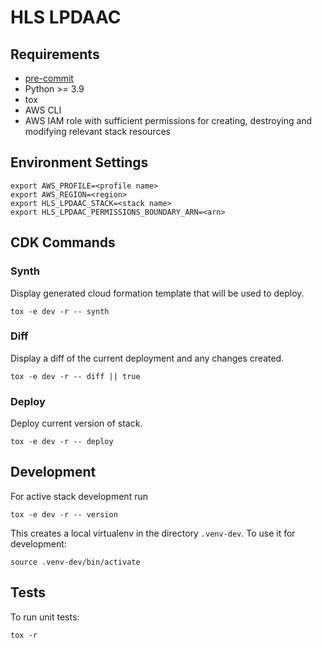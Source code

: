 # HLS LPDAAC

## Requirements

- [pre-commit](https://pre-commit.com/)
- Python >= 3.9
- tox
- AWS CLI
- AWS IAM role with sufficient permissions for creating, destroying and modifying relevant stack resources

## Environment Settings

```plain
export AWS_PROFILE=<profile name>
export AWS_REGION=<region>
export HLS_LPDAAC_STACK=<stack name>
export HLS_LPDAAC_PERMISSIONS_BOUNDARY_ARN=<arn>
```

## CDK Commands

### Synth

Display generated cloud formation template that will be used to deploy.

```plain
tox -e dev -r -- synth
```

### Diff

Display a diff of the current deployment and any changes created.

```plain
tox -e dev -r -- diff || true
```

### Deploy

Deploy current version of stack.

```plain
tox -e dev -r -- deploy
```

## Development

For active stack development run

```plain
tox -e dev -r -- version
```

This creates a local virtualenv in the directory `.venv-dev`.
To use it for development:

```plain
source .venv-dev/bin/activate
```

## Tests

To run unit tests:

```plain
tox -r
```
